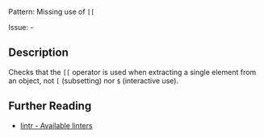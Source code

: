Pattern: Missing use of `[[`

Issue: -

## Description

Checks that the `[[` operator is used when extracting a single element from an object, not `[` (subsetting) nor `$` (interactive use).

## Further Reading

* [lintr - Available linters](https://lintr.r-lib.org/reference/index.html)